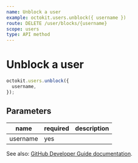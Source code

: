 ```yaml
---
name: Unblock a user
example: octokit.users.unblock({ username })
route: DELETE /user/blocks/{username}
scope: users
type: API method
---
```


# Unblock a user

```js
octokit.users.unblock({
  username,
});
```

## Parameters

<table>
  <thead>
    <tr>
      <th>name</th>
      <th>required</th>
      <th>description</th>
    </tr>
  </thead>
  <tbody>
    <tr><td>username</td><td>yes</td><td>

</td></tr>
  </tbody>
</table>

See also: [GitHub Developer Guide documentation](https://docs.github.com/rest/reference/users#unblock-a-user).
